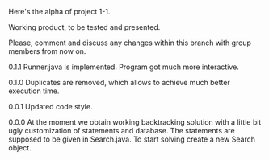 Here's the alpha of project 1-1. 

Working product, to be tested and presented.

Please, comment and discuss any changes within this branch with group members from now on.

0.1.1 Runner.java is implemented. Program got much more interactive.

0.1.0 Duplicates are removed, which allows to achieve much better execution time.

0.0.1 Updated code style.

0.0.0 At the moment we obtain working backtracking solution with a little bit ugly customization of statements and database. 
The statements are supposed to be given in Search.java. To start solving create a new Search object. 
